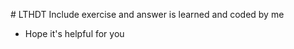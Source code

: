 #   L T H D T 
Include exercise and answer is learned and coded by me

- Hope it's helpful for you
 
